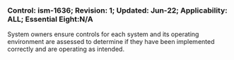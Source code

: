 ### Control: ism-1636; Revision: 1; Updated: Jun-22; Applicability: ALL; Essential Eight:N/A
<p>System owners ensure controls for each system and its operating environment are assessed to determine if they have been implemented correctly and are operating as intended.</p>